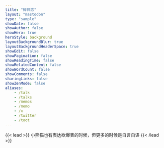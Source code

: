 ```yaml
---
title: "碎碎念"
layout: "mastodon"
type: "sample"
showDate: false
showAuthor: false
showHero: true
heroStyle: background
layoutBackgroundBlur: true
layoutBackgroundHeaderSpace: true
showEdit: false
showPagination: false
showReadingTime: false
showRelatedContent: false
showWordCount: false
showComments: false
sharingLinks: false
showZenMode: false
aliases:
    - /talk
    - /talks
    - /memos
    - /memo
    - /x
    - /twitter
    - /toot
---
```


{{< lead >}}
小熊猫也有表达欲爆表的时候，但更多的时候是自言自语
{{< /lead >}}
